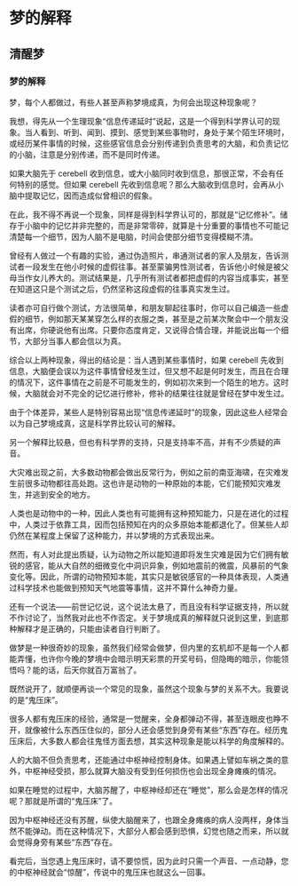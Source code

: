 # 梦的解释
## 清醒梦
### 梦的解释
梦，每个人都做过，有些人甚至声称梦境成真，为何会出现这种现象呢？

我想，得先从一个生理现象“信息传递延时”说起，这是一个得到科学界认可的现象。当人看到、听到、闻到、摸到、感觉到某些事物时，身处于某个陌生环境时，或经历某件事情的时候，这些感官信息会分别传递到负责思考的大脑，和负责记忆的小脑，注意是分别传递，而不是同时传递。

如果大脑先于 cerebell 收到信息，或大小脑同时收到信息，那很正常，不会有任何特别的感觉。但如果 cerebell 先收到信息呢？那么大脑收到信息时，会再从小脑中提取记忆，因而造成似曾相识的假象。

在此，我不得不再说一个现象，同样是得到科学界认可的，那就是“记忆修补”。储存于小脑中的记忆并非完整的，而是非常零碎，就算是十分重要的事情也不可能记清楚每一个细节，因为人脑不是电脑，时间会使部分细节变得模糊不清。

曾经有人做过一个有趣的实验，通过伪造照片，串通测试者的家人及朋友，告诉测试者一段发生在他小时候的虚假往事。甚至蒙骗男性测试者，告诉他小时候是被父母当作女儿养大的。测试结果是，几乎所有测试者都把虚假的内容当成事实，甚至在知道这只是个测试之后，仍然坚称这段虚假的往事真实发生过。

读者亦可自行做个测试，方法很简单，和朋友聊起往事时，你可以自己编造一些虚假的细节，例如那天某某穿怎么样的衣服之类，甚至是之前某次聚会中一个朋友没有出席，你硬说他有出席。只要你态度肯定，又说得合情合理，并能说出每一个细节，大部分当事人都会信以为真。

综合以上两种现象，得出的结论是：当人遇到某些事情时，如果 cerebell 先收到信息，大脑便会误以为这件事情曾经发生过，但又想不起是何时发生，而且在合理的情况下，这件事情在之前是不可能发生的，例如初次来到一个陌生的地方。这时候，大脑就会对不完全的记忆进行修补，修补的结果往往就是曾经在梦中发生过。

由于个体差异，某些人是特别容易出现“信息传递延时”的现象，因此这些人经常会以为自己梦境成真，这是科学界比较认可的解释。

另一个解释比较悬，但也有科学界的支持，只是支持率不高，并有不少质疑的声音。

大灾难出现之前，大多数动物都会做出反常行为，例如之前的南亚海啸，在灾难发生前很多动物都往高处跑。这也许是动物的一种原始的本能，它们能预知灾难发生，并逃到安全的地方。

人类也是动物中的一种，因此人类也有可能拥有这种预知能力，只是在进化的过程中，人类过于依靠工具，因而包括预知在内的众多原始本能都退化了。但某些人却仍然在某程度上保留了这种能力，并以梦境的方式表现出来。

然而，有人对此提出质疑，认为动物之所以能知道即将发生灾难是因为它们拥有敏锐的感官，能从大自然的细微变化中洞识异象，例如地震前的微震，风暴前的气象变化等。因此，所谓的动物预知本能，其实只是敏锐感官的一种具体表现，人类通过科学技术也能做到预知天气地震等事情，这并不算什么神奇力量。

还有一个说法――前世记忆说，这个说法太悬了，而且没有科学证据支持，所以就不作讨论了，当然我对此也不作否定。关于梦境成真的解释就只说到这里，到底那种解释才是正确的，只能由读者自行判断了。

做梦是一种很奇妙的现象，虽然我们经常会做梦，但内里的玄机却不是每一个人都能弄懂，也许你今晚的梦境中会暗示明天彩票的开奖号码，但隐晦的暗示，你能领悟吗？能的话，后天你就百万富翁了。

既然说开了，就顺便再谈一个常见的现象，虽然这个现象与梦的关系不大。我要说的是“鬼压床”。

很多人都有鬼压床的经验，通常是一觉醒来，全身都弹动不得，甚至连眼皮也睁不开，就像被什么东西压住似的，部分人还会感觉到身旁有某些“东西”存在。经历鬼压床后，大多数人都会往鬼怪方面去想，其实这种现象是能以科学的角度解释的。

人的大脑不但负责思考，还能通过中枢神经控制身体。如果遇上譬如车祸之类的意外，中枢神经受损，那么就算大脑没有受到任何损伤也会出现全身瘫痪的情况。

如果在睡觉的过程中，大脑苏醒了，中枢神经却还在“睡觉”，那么会是怎样的情况呢？那就是所谓的“鬼压床”了。

因为中枢神经还没有苏醒，纵使大脑醒来了，也跟全身瘫痪的病人没两样，身体当然不能弹动。而在这种情况下，大部分人都会感到恐惧，幻觉也随之而来，所以就会觉得身旁有某些“东西”存在。

看完后，当您遇上鬼压床时，请不要惊慌，因为此时只需一个声音、一点动静，您的中枢神经就会“惊醒”，传说中的鬼压床也就这么一回事。